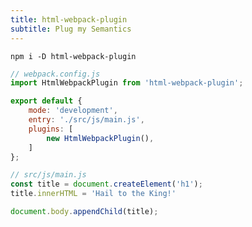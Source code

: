 ```yaml
---
title: html-webpack-plugin
subtitle: Plug my Semantics
---
```


`npm i -D html-webpack-plugin`

```javascript
// webpack.config.js
import HtmlWebpackPlugin from 'html-webpack-plugin';

export default {
    mode: 'development',
    entry: './src/js/main.js',
    plugins: [
        new HtmlWebpackPlugin(),
    ]
};
```


```javascript
// src/js/main.js
const title = document.createElement('h1');
title.innerHTML = 'Hail to the King!'

document.body.appendChild(title);
```
